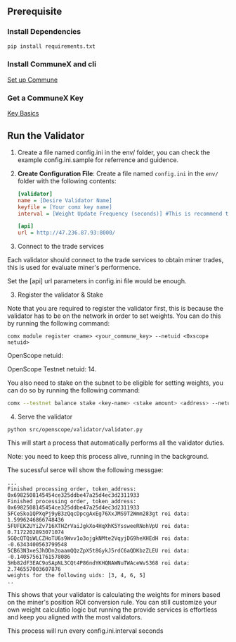 ## Prerequisite

### Install Dependencies

```bash
pip install requirements.txt
```

### Install CommuneX and cli

[Set up Commune](https://communeai.org/docs/installation/setup-commune)

### Get a CommuneX Key

[Key Basics](https://communeai.org/docs/working-with-keys/key-basics)


## Run the Validator

1. Create a file named config.ini in the env/ folder, you can check the example config.ini.sample for referrence and guidence.

1. **Create Configuration File**: Create a file named `config.ini` in the `env/` folder with the following contents:

    ```ini
    [validator]
   name = [Desire Validator Name]
   keyfile = [Your comx key name]
   interval = [Weight Update Frequency (seconds)] #This is recommend to align with the subnet tempo (800 s)
    
    [api]
    url = http://47.236.87.93:8000/
    ```

2. Connect to the trade services

Each validator should connect to the trade services to obtain miner trades, this is used for evaluate miner's performence.

Set the [api] url parameters in config.ini file would be enough.

3. Register the validator & Stake

Note that you are required to register the validator first, this is because the validator has to be on the network in order to set weights. You can do this by running the following command:

```
comx module register <name> <your_commune_key> --netuid <0xscope netuid>
```

OpenScope netuid:

OpenScope Testnet netuid: 14.

You also need to stake on the subnet to be eligible for setting weights, you can do so by running the following command:

```bash
comx --testnet balance stake <key-name> <stake amount> <address> --netuid <netuid>
```



4. Serve the validator

```
python src/openscope/validator/validator.py
```

This will start a process that automatically performs all the validator duties.

Note: you need to keep this process alive, running in the background. 

The sucessful serce will show the following messgae:

```
...
Finished processing order, token_address: 0x6982508145454ce325ddbe47a25d4ec3d2311933
Finished processing order, token_address: 0x6982508145454ce325ddbe47a25d4ec3d2311933
5FCeSko1QPXqPj9yB3zQqcDpcgAxEg76XxJMS9T2Wmm283gt roi data: 1.5996246866748436
5FUFEK2UYiZv716XTHZrVaiJgkXo4HqXhK5YssweeRNohVpU roi data: 0.7172202893071074
5GQcQTQiWLCZHoTU6s9Wvv1o3ojgkNMte2VqyjDG9heXHEdH roi data: -0.6343400563799548
5CB63N3xeSJhDDn2oaamQQzZpX5t8GykJ5rdC6aQDKbzZLEU roi data: -0.14057561761578086
5Hb82dF3EAC9oSApNL3CQt4P86ndYKHQNAWNuTWAceWvS368 roi data: 2.746557003607876
weights for the following uids: [3, 4, 6, 5]
..
```

This shows that your validator is calculating the weights for miners based on the miner's position ROI conversion rule. You can still customize your own weight calculatio logic but running the provide services is effortless and keep you aligned with the most validators.

This process will run every config.ini.interval seconds
